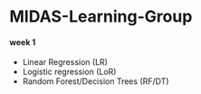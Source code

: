 # MIDAS-Learning-Group

#### week 1 
* Linear Regression (LR)
* Logistic regression (LoR)
* Random Forest/Decision Trees (RF/DT)
